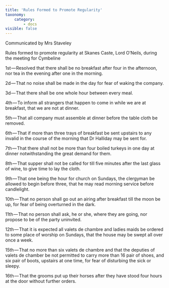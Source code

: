 ```yaml
---
title: 'Rules Formed to Promote Regularity'
taxonomy:
    category:
        - docs
visible: false
---
```


<div class="author">Communicated by Mrs Staveley</div>

Rules formed to promote regularity at Skanes Caste, Lord O’Neils, during the meeting for Cymbeline

1st — Resolved that there shall be no breakfast after four in the afternoon, nor tea in the evening after one in the morning.

2d — That no noise shall be made in the day for fear of waking the company.  

3d — That there shall be one whole hour between every meal.  

4th — To inform all strangers that happen to come in while we are at breakfast, that we are not at dinner.

5th — That all company must assemble at dinner before the table cloth be removed.

6th — That if more than three trays of breakfast be sent upstairs to any invalid in the course of the morning that Dr Halliday may be sent for.

7th — That there shall not be more than four boiled turkeys in one day at dinner notwithstanding the great demand for them.

8th — That supper shall not be called for till five minutes after the last glass of wine, to give time to lay the cloth.

9th — That one being the hour for church on Sundays, the clergyman be allowed to begin before three, that he may read morning service before candlelight.

10th — That no person shall go out an airing after breakfast till the moon be up, for fear of being overturned in the dark.

11th — That no person shall ask, he or she, where they are going, nor propose to be of the party uninvited.

12th — That it is expected all valets de chambre and ladies maids be ordered to some place of worship on Sundays, that the house may be swept all over once a week.

15th — That no more than six valets de chambre and that the deputies of valets de chamber be not permitted to carry more than 16 pair of shoes, and six pair of boots, upstairs at one time, for fear of disturbing the sick or sleepy.

16th — That the grooms put up their horses after they have stood four hours at the door without further orders.